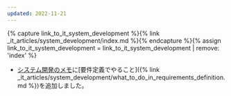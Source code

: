 ```yaml
---
updated: 2022-11-21
---
```

{% capture link_to_it_system_development %}{% link _it_articles/system_development/index.md %}{% endcapture %}{% assign link_to_it_system_development = link_to_it_system_development | remove: 'index' %}

- [システム開発のメモ]({{link_to_it_system_development}})に[要件定義でやること]({% link _it_articles/system_development/what_to_do_in_requirements_definition.md %})を追加しました。
